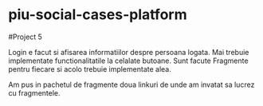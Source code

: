 # piu-social-cases-platform


#Project 5

Login e facut si afisarea informatiilor despre persoana logata.
Mai trebuie implementate functionalitatile la celalate butoane.
Sunt facute Fragmente pentru fiecare si acolo trebuie implementate alea.

Am pus in pachetul de fragmente doua linkuri de unde am invatat sa lucrez cu fragmentele.
